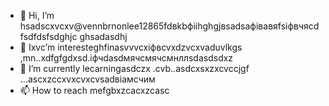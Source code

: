 - 👋 Hi, I’m hsadscxvcxv@vennbrnonlee12865fdвkbфііhghgjвsadsафівавяfsіфвчясdfsdfdsfsdghjc ghsadasdhj
- 👀 Ixvc’m interesteghfinasvvvcxіфвcvxdzvcxvaduvlkgs ,mn..xdfgfgdxsd.іфчdasdмячсмячсмнллsdasdsdxz
- 🌱 I’m currently lecarningasdczx .cvb..asdcxsxzxcvccjgf ...ascxzccxvxcvxcvsadвіамсчим
- 📫 How to reach mefgbxzcacxzcasc
<!---ascadczxcsdavfvcxv
vernonlee12865/verngdfonlee1286gfd5 cxzis a ✨ special ✨ repozxczxczxcsitory because its `README.md` (this file) appears on your GitHub profile.
You can click the Preview likjnsdfk tocvbcv take a look at your changes.
--->
